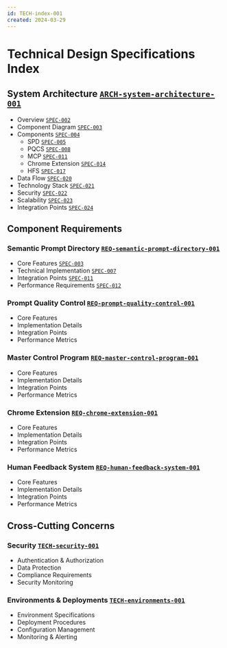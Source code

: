 ```yaml
---
id: TECH-index-001
created: 2024-03-29
---
```


# Technical Design Specifications Index

## System Architecture [`ARCH-system-architecture-001`](architecture.md)
- Overview [`SPEC-002`](architecture.md#architecture-overview)
- Component Diagram [`SPEC-003`](architecture.md#component-diagram)
- Components [`SPEC-004`](architecture.md#components)
  - SPD [`SPEC-005`](architecture.md#semantic-prompt-directory-spd)
  - PQCS [`SPEC-008`](architecture.md#prompt-quality-control-system-pqcs)
  - MCP [`SPEC-011`](architecture.md#master-control-program-mcp)
  - Chrome Extension [`SPEC-014`](architecture.md#chrome-extension)
  - HFS [`SPEC-017`](architecture.md#human-feedback-system-hfs)
- Data Flow [`SPEC-020`](architecture.md#data-flow)
- Technology Stack [`SPEC-021`](architecture.md#technology-stack)
- Security [`SPEC-022`](architecture.md#security-considerations)
- Scalability [`SPEC-023`](architecture.md#scalability-approach)
- Integration Points [`SPEC-024`](architecture.md#integration-points)

## Component Requirements

### Semantic Prompt Directory [`REQ-semantic-prompt-directory-001`](requirements/semantic-prompt-directory.md)
- Core Features [`SPEC-003`](requirements/semantic-prompt-directory.md#core-features)
- Technical Implementation [`SPEC-007`](requirements/semantic-prompt-directory.md#technical-implementation)
- Integration Points [`SPEC-011`](requirements/semantic-prompt-directory.md#integration-points)
- Performance Requirements [`SPEC-012`](requirements/semantic-prompt-directory.md#performance-requirements)

### Prompt Quality Control [`REQ-prompt-quality-control-001`](requirements/prompt-quality-control.md)
- Core Features
- Implementation Details
- Integration Points
- Performance Metrics

### Master Control Program [`REQ-master-control-program-001`](requirements/master-control-program.md)
- Core Features
- Implementation Details
- Integration Points
- Performance Metrics

### Chrome Extension [`REQ-chrome-extension-001`](requirements/chrome-extension.md)
- Core Features
- Implementation Details
- Integration Points
- Performance Metrics

### Human Feedback System [`REQ-human-feedback-system-001`](requirements/human-feedback-system.md)
- Core Features
- Implementation Details
- Integration Points
- Performance Metrics

## Cross-Cutting Concerns

### Security [`TECH-security-001`](security.md)
- Authentication & Authorization
- Data Protection
- Compliance Requirements
- Security Monitoring

### Environments & Deployments [`TECH-environments-001`](environments_deployments.md)
- Environment Specifications
- Deployment Procedures
- Configuration Management
- Monitoring & Alerting
